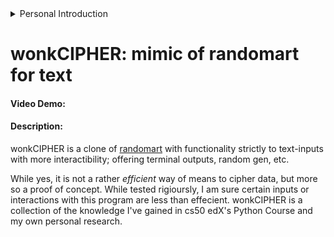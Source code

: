 <details>
  <summary>Personal Introduction</summary>
  
    hi, im wonkmanbad (wonkmangood on git). im a dude in North USA who flunked college twice and can barely concept basic
    maths. i originally went for a degree related to photography and was later diagnosed with a rare eye disorder that hindered
    my ability to really pursue that. i went again a few years later for a general degree in computer science but once again,
    flunked due to low motivation. while i did withdraw from college, i grew really passionate about programming and its related
    topics; specifically topics related to Security and Network Engineering. a good start in those fields was python and too which,
    i found cs50. its been an on and off journey with you guys. my git repo is private, but theres a significate 2 months gap from
    when i dropped interest in this class and finished it. and im glad to say, i more or less finished it.

    nonetheless, heres my final project! hope you enjoy and give me many A+'s.
</details>

# **wonkCIPHER**: mimic of randomart for text
#### **Video Demo**:  <URL HERE>
#### **Description**:
wonkCIPHER is a clone of [randomart](https://github.com/ansemjo/randomart) with functionality 
strictly to text-inputs with more interactibility; offering terminal outputs, random gen, etc.

While yes, it is not a rather *efficient* way of means to cipher data, but more so a proof of concept. While tested rigioursly, I am sure certain inputs or interactions with this program are less than effecient. wonkCIPHER is a collection of the knowledge I've gained in cs50 edX's Python Course and my own personal research.

<div style="page-break-after: always"></div>